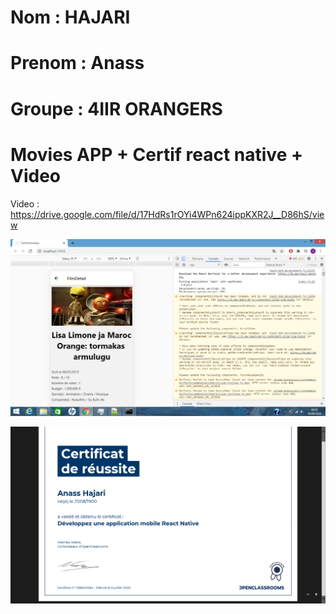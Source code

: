 # Nom : HAJARI
# Prenom : Anass
# Groupe : 4IIR ORANGERS

#          Movies APP + Certif react native + Video

Video : https://drive.google.com/file/d/17HdRs1rOYi4WPn624ippKXR2J__D86hS/view


![Screenshot](Movie_app_image.png)

![Screenshot](Certif_react_native.png)
